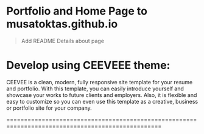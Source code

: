 # Portfolio and Home Page to musatoktas.github.io

> Add README Details about page



Develop using CEEVEEE theme:
==================================================================================================

CEEVEE is a clean, modern, fully responsive site template for your
resume and portfolio. With this template, you can easily introduce
yourself and showcase your works to future clients and employers. Also,
it is flexible and easy to customize so you can even use this template as a
creative, business or portfolio site for your company.

==================================================================================================
